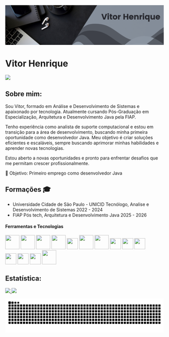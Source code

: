 <div>
  <img src="foto_capa.png"/>
</div>
<!----------------------------------------------------------->
<div>
  <h1>Vitor Henrique </h1>
</div>
<!----------------------------------------------------------->
<div>
<a href="https://www.linkedin.com/in/vitorfidelis01/" target="_blank"><img loading="lazy" src="https://img.shields.io/badge/-LinkedIn-%230077B5?style=for-the-badge&logo=linkedin&logoColor=white" target="_blank"></a>
</div>
<!----------------------------------------------------------->
  <div>
    <h2>Sobre mim:</h2>
      <p>Sou Vitor, formado em Análise e Desenvolvimento de Sistemas e apaixonado por tecnologia. Atualmente cursando Pós-Graduação em Especialização, Arquitetura e Desenvolvimento Java pela FIAP.</p>
      <p>Tenho experiência como analista de suporte computacional e estou em transição para a área de desenvolvimento, buscando minha primeira oportunidade como desenvolvedor Java. Meu objetivo é criar soluções             eficientes e escaláveis, sempre buscando aprimorar minhas habilidades e aprender novas tecnologias.</p>
      <p>Estou aberto a novas oportunidades e pronto para enfrentar desafios que me permitam crescer profissionalmente.</p>
        📌 Objetivo: Primeiro emprego como desenvolvedor Java
  </div>
<!----------------------------------------------------------->
<div>
  <h2>Formações 🎓</h2>
  
  - Universidade Cidade de São Paulo - UNICID
    Tecnólogo, Analise e Desenvolvimento de Sistemas
    2022 - 2024
    <br>  
  - FIAP
    Pós tech, Arquitetura e Desenvolvimento Java
    2025 - 2026
</div>
<!----------------------------------------------------------->
<div>
  <h4>Ferramentas e Tecnologias</h4>
  <div>
    <img loading="lazy" src="https://cdn.jsdelivr.net/gh/devicons/devicon@latest/icons/spring/spring-original-wordmark.svg" width="45" height="45"/>
    <img loading="lazy" src="https://cdn.jsdelivr.net/gh/devicons/devicon@latest/icons/mysql/mysql-original-wordmark.svg" width="45" height="45"/>
    <img loading="lazy" src="https://cdn.jsdelivr.net/gh/devicons/devicon@latest/icons/postgresql/postgresql-original-wordmark.svg" width="45" height="45"/>
    <img loading="lazy" src="https://cdn.jsdelivr.net/gh/devicons/devicon@latest/icons/docker/docker-original-wordmark.svg" width="45" height="45"/>
    <img loading="lazy" src="https://cdn.jsdelivr.net/gh/devicons/devicon@latest/icons/git/git-original.svg" width="35" height="35"/>
    <img loading="lazy" src="https://cdn.jsdelivr.net/gh/devicons/devicon@latest/icons/github/github-original-wordmark.svg" width="45" height="45"/>
    <img loading="lazy" src="https://cdn.jsdelivr.net/gh/devicons/devicon@latest/icons/java/java-original-wordmark.svg" width="45" height="45"/>
    <img loading="lazy" src="https://cdn.jsdelivr.net/gh/devicons/devicon@latest/icons/intellij/intellij-original.svg" width="35" height="35"/>
    <img loading="lazy" src="https://cdn.jsdelivr.net/gh/devicons/devicon@latest/icons/html5/html5-original.svg" width="35" height="35"/>
    <img loading="lazy" src="https://cdn.jsdelivr.net/gh/devicons/devicon@latest/icons/css3/css3-original.svg" width="35" height="35"/>
  </div>
  <div>
    <img loading="lazy" src="https://cdn.jsdelivr.net/gh/devicons/devicon@latest/icons/postman/postman-original.svg" width="35" height="35" />
    <img loading="lazy" src="https://cdn.jsdelivr.net/gh/devicons/devicon@latest/icons/bootstrap/bootstrap-original.svg" width="35" height="35"/>
    <img loading="lazy" src="https://cdn.jsdelivr.net/gh/devicons/devicon@latest/icons/rabbitmq/rabbitmq-original.svg" width="35" height="35"/>
     <img loading="lazy" src="https://cdn.jsdelivr.net/gh/devicons/devicon@latest/icons/graphql/graphql-plain-wordmark.svg" width="45" height="45"/>
  </div>
  <div>
    <h2>Estatística:</h2>
    <a href="https://github.com/VitorFidelis">
    <img height="200em" src="https://github-readme-stats.vercel.app/api/top-langs/?username=VitorFidelis&layout=compact&langs_count=7&title_color=F8F8FF&icon_color=f9f9f9&text_color=AFC9E0&bg_color=1C1C1C"/>
    <img height="200em" src="https://github-readme-stats.vercel.app/api?username=VitorFidelis&rank_icon=github&show_icons=true&title_color=F8F8FF&icon_color=f9f9f9&text_color=AFC9E0&bg_color=1C1C1C&include_all_commits=true&count_private=true"/>
  </div>

  ![Snake animation](https://github.com/VitorFidelis/VitorFidelis/blob/output/github-contribution-grid-snake.svg)
  
</div>
